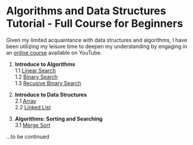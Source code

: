 # Algorithms and Data Structures Tutorial - Full Course for Beginners

Given my limited acquaintance with data structures and algorithms, I have been utilizing my leisure time to deepen my understanding by engaging in an [online course](https://www.youtube.com/watch?v=8hly31xKli0&t=7469s) available on YouTube.

1. **Introduce to Algorithms** <br>
    1.1 [Linear Search](1-1_linearSearch.ipynb)<br>
    1.2 [Binary Search](1-2_binarySearch.ipynb)<br>
    1.3 [Recusive Binary Search](1-3_recusiveBinarySearch.ipynb)

2. **Introduce to Data Structures**<br>
    2.1 [Array](2-1_array.ipynb) <br>
    2.2 [Linked List](2-2_linkedList.ipynb)

3. **Algorithms: Sorting and Searching**<br>
    3.1 [Merge Sort](3-1_mergeSort.ipynb)

...to be continued
